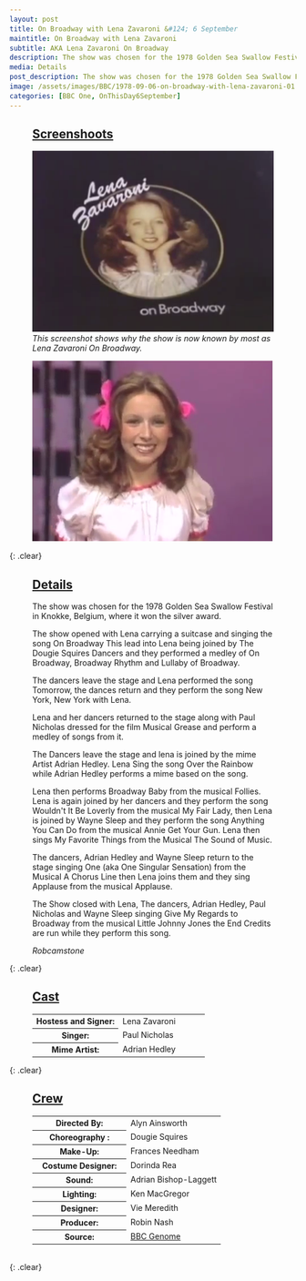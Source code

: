 ```yaml
---
layout: post
title: On Broadway with Lena Zavaroni &#124; 6 September
maintitle: On Broadway with Lena Zavaroni
subtitle: AKA Lena Zavaroni On Broadway
description: The show was chosen for the 1978 Golden Sea Swallow Festival in Knokke, Belgium, where it won the silver award.
media: Details
post_description: The show was chosen for the 1978 Golden Sea Swallow Festival in Knokke, Belgium, where it won the silver award.
image: /assets/images/BBC/1978-09-06-on-broadway-with-lena-zavaroni-01.png
categories: [BBC One, OnThisDay6September]
---
```


<figure class="fig3">
<h2 id="screenshoots"><a href="#screenshoots">Screenshoots</a></h2>
</figure>

<figure class="fig1">
<img src="/assets/images/BBC/1978-09-06-on-broadway-with-lena-zavaroni-01.png" class="full-width"/>
<figcaption>
<cite>This screenshot shows why the show is now known by most as Lena Zavaroni On Broadway.</cite>
</figcaption>
</figure>

<figure class="fig2">
<img src="/assets/images/BBC/1978-09-06-on-broadway-with-lena-zavaroni-02.png" class="full-width"/>
</figure>

{: .clear}

<figure class="fig3">
<figcaption>
<h2 id="details"><a href="#details">Details</a></h2>
</figcaption>
<p>The show was chosen for the 1978 Golden Sea Swallow Festival in Knokke, Belgium, where it won the silver award.</p>
<p>The show opened with Lena carrying a suitcase and singing the song On Broadway This lead into Lena being joined by The Dougie Squires Dancers and they performed a medley of On Broadway, Broadway Rhythm and Lullaby of Broadway.</p>
<p>The dancers leave the stage and Lena performed the song Tomorrow, the dances return and they perform the song New York, New York with Lena.</p>
<p>Lena and her dancers returned to the stage along with Paul Nicholas dressed for the film Musical Grease and perform a medley of songs from it.</p>
<p>The Dancers leave the stage and lena is joined by the mime Artist Adrian Hedley. Lena Sing the song Over the Rainbow while Adrian Hedley performs a mime based on the song.</p>
<p>Lena then performs Broadway Baby from the musical Follies. Lena is again joined by her dancers and they perform the song Wouldn't It Be Loverly from the musical My Fair Lady, then Lena is joined by Wayne Sleep and they perform the song Anything You Can Do from the musical Annie Get Your Gun. Lena then sings My Favorite Things from the Musical The Sound of Music.</p>
<p>The dancers, Adrian Hedley and Wayne Sleep return to the stage singing One (aka One Singular Sensation) from the Musical A Chorus Line then Lena joins them and they sing Applause from the musical Applause.</p>
<p>The Show closed with Lena, The dancers, Adrian Hedley, Paul Nicholas and Wayne Sleep singing Give My Regards to Broadway from the musical Little Johnny Jones the End Credits are run while they perform this song.</p>
<cite>Robcamstone</cite>
</figure>

{: .clear}

<figure class="fig3">
<figcaption>
<h2 id="cast"><a href="#cast">Cast</a></h2>
</figcaption>
<table>
<tr><th style="width:50%;">Hostess and Signer:</th><td style="width:50%;">Lena Zavaroni</td></tr>
<tr><th>Singer:</th><td>Paul Nicholas</td></tr>
<tr><th>Mime Artist:</th><td>Adrian Hedley</td></tr>
</table>
</figure>

{: .clear}

<figure class="fig3">
<figcaption>
<h2 id="crew"><a href="#crew">Crew</a></h2>
</figcaption>
<table>
<tr><th style="width:50%;">Directed By:</th><td style="width:50%;">Alyn Ainsworth</td></tr>
<tr><th>Choreography :</th><td>Dougie Squires</td></tr>
<tr><th>Make-Up:</th><td>Frances Needham</td></tr>
<tr><th>Costume Designer:</th><td>Dorinda Rea</td></tr>
<tr><th>Sound:</th><td>Adrian Bishop-Laggett</td></tr>
<tr><th>Lighting:</th><td>Ken MacGregor</td></tr>
<tr><th>Designer:</th><td>Vie Meredith</td></tr>
<tr><th>Producer:</th><td>Robin Nash</td></tr>
<tr><th>Source:</th><td><a class="external-link" href="https://genome.ch.bbc.co.uk/schedules/bbcone/london/1978-09-06#at-18.40">BBC Genome</a></td></tr>
</table>
</figure>

<br />{: .clear}
